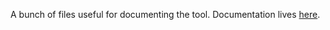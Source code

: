 A bunch of files useful for documenting the tool. Documentation lives [here](https://davidebolo1993.github.io/cosigtdoc/).
